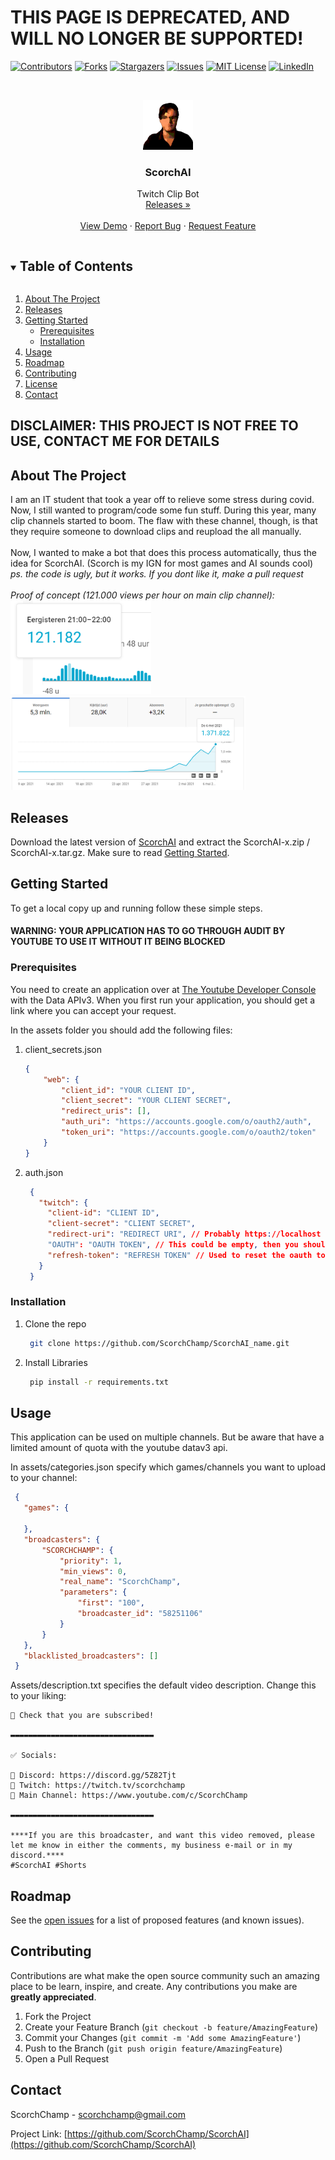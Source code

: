 
# THIS PAGE IS DEPRECATED, AND WILL NO LONGER BE SUPPORTED!












[![Contributors][contributors-shield]][contributors-url]
[![Forks][forks-shield]][forks-url]
[![Stargazers][stars-shield]][stars-url]
[![Issues][issues-shield]][issues-url]
[![MIT License][license-shield]][license-url]
[![LinkedIn][linkedin-shield]][linkedin-url]



<!-- PROJECT LOGO -->
<br />
<p align="center">
  <a href="https://github.com/ScorchChamp/ScorchAI">
    <img src="assets/readme_data/logo.png" alt="Logo" width="80" height="80">
  </a>

  <h3 align="center">ScorchAI</h3>

  <p align="center">
    Twitch Clip Bot
    <br />
    <a href="https://github.com/ScorchChamp/ScorchAI/releases/">Releases »</a>
    <br />
    <br />
    <a href="https://github.com/ScorchChamp/ScorchAI">View Demo</a>
    ·
    <a href="https://github.com/ScorchChamp/ScorchAI/issues">Report Bug</a>
    ·
    <a href="https://github.com/ScorchChamp/ScorchAI/issues">Request Feature</a>
  </p>
</p>

<details open="open">
  <summary><h2 style="display: inline-block">Table of Contents</h2></summary>
  <ol>
    <li><a href="#about-the-project">About The Project</a></li>
    <li><a href="#releases">Releases</a></li>
    </li>
    <li>
      <a href="#getting-started">Getting Started</a>
      <ul>
        <li><a href="#prerequisites">Prerequisites</a></li>
        <li><a href="#installation">Installation</a></li>
      </ul>
    </li>
    <li><a href="#usage">Usage</a></li>
    <li><a href="#roadmap">Roadmap</a></li>
    <li><a href="#contributing">Contributing</a></li>
    <li><a href="#license">License</a></li>
    <li><a href="#contact">Contact</a></li>
  </ol>
</details>

## <b>DISCLAIMER: THIS PROJECT IS NOT FREE TO USE, CONTACT ME FOR DETAILS </b>

<!-- ABOUT THE PROJECT -->
## About The Project

I am an IT student that took a year off to relieve some stress during covid. Now, I still wanted to program/code some fun stuff. During this year, many clip channels started to boom. The flaw with these channel, though, is that they require someone to download clips and reupload the all manually. <br>
<br>
Now, I wanted to make a bot that does this process automatically, thus the idea for ScorchAI. (Scorch is my IGN for most games and AI sounds cool)
<br>
<i>ps. the code is ugly, but it works. If you dont like it, make a pull request</i>
<br>
<br>
<i>Proof of concept (121.000 views per hour on main clip channel):</i><br>
<img src="assets/readme_data/121k.png" alt="121.000 views per hour" height="150">
<img src="assets/readme_data/fullData.png" alt="1.400.000 views per day" height="150">


## Releases
Download the latest version of [ScorchAI](https://github.com/ScorchChamp/ScorchAI/releases/) and extract the ScorchAI-x.zip / ScorchAI-x.tar.gz. Make sure to read <a href="#getting-started">Getting Started</a>.



<!-- GETTING STARTED -->
## Getting Started

To get a local copy up and running follow these simple steps.
#### WARNING: YOUR APPLICATION HAS TO GO THROUGH AUDIT BY YOUTUBE TO USE IT WITHOUT IT BEING BLOCKED</b>

### Prerequisites

You need to create an application over at [The Youtube Developer Console](https://console.cloud.google.com/apis/dashboard) with the Data APIv3. When you first run your application, you should get a link where you can accept your request.

In the assets folder you should add the following files:
1. client_secrets.json
    ```json
   {
        "web": {
            "client_id": "YOUR CLIENT ID",
            "client_secret": "YOUR CLIENT SECRET",
            "redirect_uris": [],
            "auth_uri": "https://accounts.google.com/o/oauth2/auth",
            "token_uri": "https://accounts.google.com/o/oauth2/token"
        }
    }
   ```
2. auth.json
   ```json
    {
      "twitch": {
        "client-id": "CLIENT ID", 
        "client-secret": "CLIENT SECRET", 
        "redirect-uri": "REDIRECT URI", // Probably https://localhost
        "OAUTH": "OAUTH TOKEN", // This could be empty, then you should run initial_oauth.py once
        "refresh-token": "REFRESH TOKEN" // Used to reset the oauth token if it runs out (happens like 10x a day)
      }
    }
   ```

### Installation

1. Clone the repo
   ```sh
    git clone https://github.com/ScorchChamp/ScorchAI_name.git
   ```
1. Install Libraries
   ```sh
    pip install -r requirements.txt
   ```


<!-- USAGE EXAMPLES -->
## Usage

This application can be used on multiple channels. But be aware that have a limited amount of quota with the youtube datav3 api.

In assets/categories.json specify which games/channels you want to upload to your channel:
   ```json
    {
      "games": {

      },
      "broadcasters": {
          "SCORCHCHAMP": {
              "priority": 1,
              "min_views": 0,
              "real_name": "ScorchChamp",
              "parameters": {
                  "first": "100",
                  "broadcaster_id": "58251106"
              }
          }
      },
      "blacklisted_broadcasters": []
    }
   ```


Assets/description.txt specifies the default video description. Change this to your liking:

```
👀 Check that you are subscribed!

▬▬▬▬▬▬▬▬▬▬▬▬▬▬▬▬▬▬▬▬▬▬▬▬▬▬▬▬▬▬▬▬

✅ Socials:

👑 Discord: https://discord.gg/5Z82Tjt 
👑 Twitch: https://twitch.tv/scorchchamp
👑 Main Channel: https://www.youtube.com/c/ScorchChamp

▬▬▬▬▬▬▬▬▬▬▬▬▬▬▬▬▬▬▬▬▬▬▬▬▬▬▬▬▬▬▬▬

****If you are this broadcaster, and want this video removed, please let me know in either the comments, my business e-mail or in my discord.****
#ScorchAI #Shorts
```



<!-- ROADMAP -->
## Roadmap

See the [open issues](https://github.com/ScorchChamp/ScorchAI_name/issues) for a list of proposed features (and known issues).



<!-- CONTRIBUTING -->
## Contributing

Contributions are what make the open source community such an amazing place to be learn, inspire, and create. Any contributions you make are **greatly appreciated**.

1. Fork the Project
2. Create your Feature Branch (`git checkout -b feature/AmazingFeature`)
3. Commit your Changes (`git commit -m 'Add some AmazingFeature'`)
4. Push to the Branch (`git push origin feature/AmazingFeature`)
5. Open a Pull Request

<!-- CONTACT -->
## Contact

ScorchChamp - scorchchamp@gmail.com

Project Link: [https://github.com/ScorchChamp/ScorchAI](https://github.com/ScorchChamp/ScorchAI)


[contributors-shield]: https://img.shields.io/github/contributors/ScorchChamp/ScorchAI.svg?style=for-the-badge
[contributors-url]: https://github.com/ScorchChamp/ScorchAI/graphs/contributors
[forks-shield]: https://img.shields.io/github/forks/ScorchChamp/ScorchAI.svg?style=for-the-badge
[forks-url]: https://github.com/ScorchChamp/ScorchAI/network/members
[stars-shield]: https://img.shields.io/github/stars/ScorchChamp/ScorchAI.svg?style=for-the-badge
[stars-url]: https://github.com/ScorchChamp/ScorchAI/stargazers
[issues-shield]: https://img.shields.io/github/issues/ScorchChamp/ScorchAI.svg?style=for-the-badge
[issues-url]: https://github.com/ScorchChamp/ScorchAI/issues
[license-shield]: https://img.shields.io/github/license/ScorchChamp/ScorchAI.svg?style=for-the-badge
[license-url]: https://github.com/ScorchChamp/ScorchAI/blob/master/LICENSE.txt
[linkedin-shield]: https://img.shields.io/badge/-LinkedIn-black.svg?style=for-the-badge&logo=linkedin&colorB=555
[linkedin-url]: https://www.linkedin.com/in/lars-cornelissen-56504520b/
[youtube-url]: https://www.youtube.com/channel/UCYpqUStHIE9CmgDPkAmN4Sg
